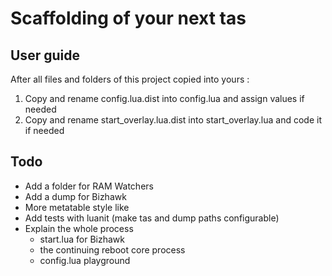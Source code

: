 # Scaffolding of your next tas

## User guide

After all files and folders of this project copied into yours :

1. Copy and rename config.lua.dist into config.lua and assign values if needed
2. Copy and rename start_overlay.lua.dist into start_overlay.lua and code it if needed

## Todo

* Add a folder for RAM Watchers
* Add a dump for Bizhawk
* More metatable style like
* Add tests with luanit (make tas and dump paths configurable)
* Explain the whole process
  * start.lua for Bizhawk
  * the continuing reboot core process
  * config.lua playground
